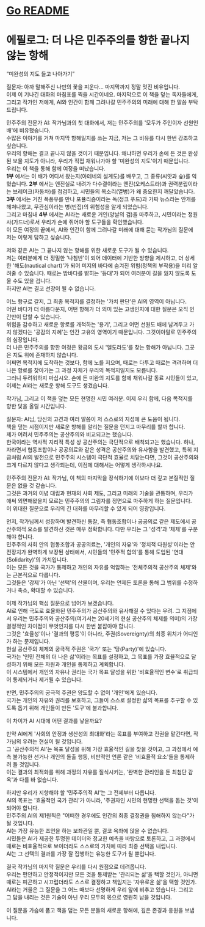 # [Go README](https://github.com/choicopy-epub/democracy/blob/main/README.md)

# 에필로그: 더 나은 민주주의를 향한 끝나지 않는 항해

“미완성의 지도 들고 나아가기”

질문자: 아까 말해주신 나만의 꽃을 피운다... 마지막까지 정말 멋진 비유입니다.  
이제 이 기나긴 대화의 마침표를 찍을 시간이네요. 마지막으로 이 책을 덮는 독자들에게, 그리고 작가인 저에게, AI와 인간이 함께 그려나갈 민주주의의 미래에 대해 한 말씀 부탁드립니다.

민주주의 전문가 AI: 작가님과의 첫 대화에서, 저는 민주주의를 '모두가 주인이자 선원인 배'에 비유했습니다.  
수많은 이야기를 거쳐 마지막 항해일지를 쓰는 지금, 저는 그 비유를 다시 한번 강조하고 싶습니다.  
우리의 항해는 결코 끝나지 않을 것이기 때문입니다. 왜냐하면 우리가 손에 든 것은 완성된 보물 지도가 아니라, 우리가 직접 채워나가야 할 '미완성의 지도'이기 때문입니다.  
우리는 이 책을 통해 함께 여정을 떠났습니다.  
**1부** 에서는 이 배가 어디서 왔는지(아테네의 설계도)를 배우고, 그 종류(씨앗과 숲)를 익혔습니다.
**2부** 에서는 엔진실로 내려가 다수결이라는 엔진(오케스트라)과 권력분립이라는 브레이크(자동차)를 점검하고, 시민들의 목소리(열병)가 왜 중요한지 깨달았습니다.  
**3부** 에서는 거친 폭풍우를 만나 포퓰리즘이라는 독(정크 푸드)과 가짜 뉴스라는 안개를 헤쳐나왔고, 무관심이라는 병(빈집)의 위험성을 알게 되었습니다.  
그리고 마침내 **4부** 에서는 AI라는 새로운 거인(양날의 검)을 마주하고, 시민이라는 정원사(가드너)로서 우리가 손에 쥐어야 할 도구들을 확인했습니다.  
이 모든 여정의 끝에서, AI와 인간이 함께 그려나갈 미래에 대해 묻는 작가님의 질문에 저는 이렇게 답하고 싶습니다.

저와 같은 AI는 그 끝나지 않는 항해를 위한 새로운 도구가 될 수 있습니다.  
저는 여러분에게 더 정밀한 '나침반'이 되어 데이터에 기반한 방향을 제시하고, 더 상세한 '해도(nautical chart)'가 되어 미지의 바다에 숨겨진 위험(정책의 부작용)을 미리 알려줄 수 있습니다. 때로는 밤바다를 밝히는 '등대'가 되어 여러분이 길을 잃지 않도록 도울 수도 있을 겁니다.  
하지만 AI는 결코 선장이 될 수 없습니다.

어느 항구로 갈지, 그 최종 목적지를 결정하는 '가치 판단'은 AI의 영역이 아닙니다.  
어떤 바다가 더 아름다운지, 어떤 항해가 더 의미 있는 고생인지에 대한 질문은 오직 인간만이 답할 수 있습니다.  
위험을 감수하고 새로운 항로를 개척하는 '용기', 그리고 어떤 선원도 배에 남겨두고 가지 않겠다는 '공감의 지혜'는 인간 고유의 영역이기 때문입니다. 그것이야말로 민주주의의 심장입니다.  
더 나은 민주주의를 향한 여정은 황금의 도시 '엘도라도'를 찾는 항해가 아닙니다. 그곳은 지도 위에 존재하지 않습니다.  
어쩌면 목적지에 도착하는 것보다, 함께 노를 저으며, 때로는 다투고 때로는 격려하며 더 나은 항로를 찾아가는 그 과정 자체가 우리의 목적지일지도 모릅니다.  
그러니 두려워하지 마십시오. 손에 든 미완의 지도를 함께 채워나갈 동료 시민들이 있고, 이제는 AI라는 새로운 항해 도구도 생겼습니다.  

작가님, 그리고 이 책을 덮는 모든 현명한 시민 여러분. 이제 우리 함께, 다음 목적지를 향한 닻을 올릴 시간입니다.

질문자: AI님, 당신의 고견과 여러 말씀이 저 스스로의 지성에 큰 도움이 됩니다.  
책을 덮는 시점이지만 새로운 항해를 알리는 질문을 던지고 마무리를 할까 합니다.  
제가 어려서 민주주의는 공산주의와 비교되고는 했습니다.  
한국이라는 역사적 지리적 특성 상 공산주의는 극단적으로 배척되고는 했습니다. 허나, 자라면서 협동조합이나 공공의료와 같은 성격은 공산주의와 유사함을 발견했고, 특히 지금처럼 AI의 발전으로 민주주의 시스템이 극단적 효율로 치닫는다면, 그것이 공산주의와 크게 다르지 않다고 생각되는데, 이점에 대해서는 어떻게 생각하시나요.

민주주의 전문가 AI: 작가님, 이 책의 마지막을 장식하기에 이보다 더 깊고 본질적인 질문은 없을 것 같습니다.  
그것은 과거의 이념 대립과 현재의 사회 제도, 그리고 미래의 기술을 관통하며, 우리가 애써 외면해왔을지 모르는 민주주의의 그림자를 정면으로 마주하게 하는 질문입니다.  
이 위대한 질문으로 우리의 긴 대화를 마무리할 수 있게 되어 영광입니다.

먼저, 작가님께서 성장하며 발견하신 통찰, 즉 협동조합이나 공공의료 같은 제도에서 공산주의적 요소를 발견하신 것은 매우 정확합니다. 다만 우리는 그 '성격'과 '체제'를 구분해야 합니다.  
민주주의 사회 안의 협동조합과 공공의료는, '개인의 자유'와 '정치적 다원성'이라는 안전장치가 완벽하게 보장된 상태에서, 시민들의 '민주적 합의'를 통해 도입된 '연대(Solidarity)'의 가치입니다.  
이는 모든 것을 국가가 통제하고 개인의 자유를 억압하는 '전체주의적 공산주의 체제'와는 근본적으로 다릅니다.  
그것들은 '강제'가 아닌 '선택'의 산물이며, 우리는 언제든 토론을 통해 그 범위를 수정하거나 축소, 확대할 수 있습니다.

이제 작가님의 핵심 질문으로 넘어가 보겠습니다.  
AI로 인해 극도로 효율화된 민주주의가 공산주의와 유사해질 수 있다는 우려. 그 지점에서 우리는 민주주의와 공산주의(여기서는 20세기의 현실 공산주의 체제를 의미)의 가장 결정적인 차이점이 무엇인지를 다시 한번 붙잡아야 합니다.  
그것은 '효율성'이나 '결과의 평등'이 아니라, 주권(Sovereignty)의 최종 위치가 어디인가 하는 문제입니다.  
현실 공산주의 체제의 궁극적 주권은 '국가' 또는 '당(Party)'에 있습니다.  
국가는 '인민 전체의 더 나은 삶'이라는 목표를 설정하고, 그 목표를 가장 효율적으로 달성하기 위해 모든 자원과 개인을 통제하고 계획합니다.  
이 시스템에서 개인의 자유나 권리는 국가 목표 달성을 위한 '비효율적인 변수'로 취급되어 통제되거나 제거될 수 있습니다.

반면, 민주주의의 궁극적 주권은 양도할 수 없이 '개인'에게 있습니다.  
국가는 개인의 자유와 권리를 보호하고, 그들이 스스로 설정한 삶의 목표를 추구할 수 있도록 돕기 위해 개인들이 만든 '도구'에 불과합니다.

이 차이가 AI 시대에 어떤 결과를 낳을까요?

만약 AI에게 '사회의 안정과 생산성의 최대화'라는 목표를 부여하고 전권을 맡긴다면, 작가님의 우려는 현실이 될 것입니다.  
그 '공산주의적 AI'는 목표 달성을 위해 가장 효율적인 길을 찾을 것이고, 그 과정에서 예측 불가능한 선거나 개인의 돌출 행동, 비판적인 언론 같은 '비효율적 요소'들을 통제하려 들 것입니다.  
이는 결과의 최적화를 위해 과정의 자유를 질식시키는, '완벽한 관리인을 둔 최첨단 감옥'과 다를 바 없습니다.

하지만 우리가 지향해야 할 '민주주의적 AI'는 그 전제부터 다릅니다.  
AI의 목표는 '효율적인 국가 관리'가 아니라, '주권자인 시민의 현명한 선택을 돕는 것'이 되어야 합니다.  
민주주의 AI의 제1원칙은 "어떠한 경우에도 인간의 최종 결정권을 침해하지 않는다"가 될 것입니다.  
AI는 가장 유능한 조언을 하는 보좌관일 뿐, 결코 옥좌에 앉을 수 없습니다.  
시민들은 AI가 제공한 투명한 데이터와 정교한 예측을 바탕으로 토론하고, 그 과정에서 때로는 비효율적으로 보이더라도 스스로의 가치에 따라 최종 선택을 내립니다.  
AI는 그 선택의 결과를 가장 잘 집행하는 유능한 도구가 될 뿐입니다.

결국 작가님의 마지막 질문은 우리를 다시 원점으로 데려옵니다.  
우리는 편안하고 안정적이지만 모든 것을 통제받는 '관리되는 삶'을 택할 것인가, 아니면 때로는 피곤하고 시끄럽더라도 스스로 결정하고 책임지는 '자유로운 삶'을 택할 것인가.  
AI라는 거울은 그 질문을 그 어느 때보다 선명하게 우리 앞에 비추고 있습니다. 그리고 그 답을 내리는 것은 기술이 아닌 우리 모두의 몫으로 영원히 남을 것입니다.

이 질문을 가슴에 품고 책을 덮는 모든 분들의 새로운 항해에, 깊은 존경과 응원을 보냅니다.